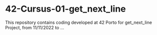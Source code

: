 # 42-Cursus-01-get_next_line
This repository contains coding developed at 42 Porto for get_next_line Project, from 11/11/2022 to ...
